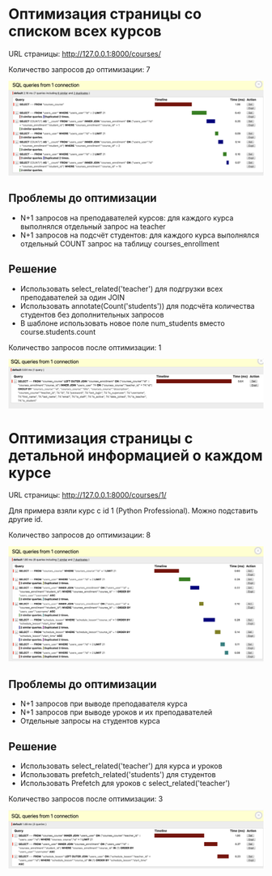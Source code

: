 # Оптимизация страницы со списком всех курсов

URL страницы: http://127.0.0.1:8000/courses/

Количество запросов до оптимизации: 7

![Семь запросов на страницу со списком курсов](images/7_sql_courses_list.png)

## Проблемы до оптимизации

- N+1 запросов на преподавателей курсов: для каждого курса выполнялся отдельный запрос на teacher
- N+1 запросов на подсчёт студентов: для каждого курса выполнялся отдельный COUNT запрос на таблицу courses_enrollment

## Решение

- Использовать select_related('teacher') для подгрузки всех преподавателей за один JOIN
- Использовать annotate(Count('students')) для подсчёта количества студентов без дополнительных запросов
- В шаблоне использовать новое поле num_students вместо course.students.count

Количество запросов после оптимизации: 1

![Один запрос на страницу со списком курсов](images/1_sql_courses_list.png)

# Оптимизация страницы с детальной информацией о каждом курсе

URL страницы: http://127.0.0.1:8000/courses/1/

Для примера взяли курс с id 1 (Python Professional). Можно подставить другие id.

Количество запросов до оптимизации: 8

![Восемь запросов на страницу с детальной информацией о курсе Python Professional](images/8_sql_python_professional.png)

## Проблемы до оптимизации
- N+1 запросов при выводе преподавателя курса
- N+1 запросов при выводе уроков и их преподавателей
- Отдельные запросы на студентов курса

## Решение
- Использовать select_related('teacher') для курса и уроков
- Использовать prefetch_related('students') для студентов
- Использовать Prefetch для уроков с select_related('teacher')

Количество запросов после оптимизации: 3

![Три запроса на страницу с детальной информацией о курсе Python Professional](images/3_sql_python_professional.png)
